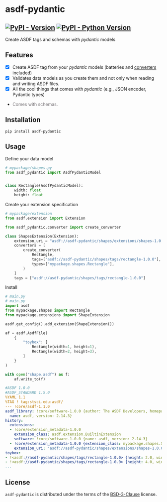 # asdf-pydantic


[![PyPI - Version](https://img.shields.io/pypi/v/asdf-pydantic.svg)](https://pypi.org/project/asdf-pydantic)
[![PyPI - Python Version](https://img.shields.io/pypi/pyversions/asdf-pydantic.svg)](https://pypi.org/project/asdf-pydantic)
-----

Create ASDF tags and schemas with *pydantic* models

## Features

- [x] Create ASDF tag from your *pydantic* models (batteries and [converters](https://asdf.readthedocs.io/en/stable/asdf/extending/converters.html) included)
- [x] Validates data models as you create them and not only when reading and writing ASDF files.
- [x] All the cool things that comes with *pydantic* (e.g., JSON encoder, Pydantic types)
- <span style="color: #736f73">Comes with schemas.</span>

## Installation

```console
pip install asdf-pydantic
```

## Usage

Define your data model
```py
# mypackage/shapes.py
from asdf_pydantic import AsdfPydanticModel


class Rectangle(AsdfPydanticModel):
    width: float
    height: float
```

Create your extension specification
```py
# mypackage/extension
from asdf.extension import Extension

from asdf_pydantic.converter import create_converter

class ShapesExtension(Extension):
    extension_uri = "asdf://asdf-pydantic/shapes/extensions/shapes-1.0.0"
    converters = [
        create_converter(
            Rectangle,
            tags=["asdf://asdf-pydantic/shapes/tags/rectangle-1.0.0"],
            types=["mypackage.shapes.Rectangle"],
        )
    ]
    tags = ["asdf://asdf-pydantic/shapes/tags/rectangle-1.0.0"]
```

Install

```py
# main.py
# main.py
import asdf
from mypackage.shapes import Rectangle
from mypackage.extensions import ShapeExtension

asdf.get_config().add_extension(ShapeExtension())

af = asdf.AsdfFile(
    {
        "toybox": [
            Rectangle(width=1, height=1),
            Rectangle(width=2, height=3),
        ]
    }
)

with open("shape.asdf") as f:
    af.write_to(f)

```

```yaml
#ASDF 1.0.0
#ASDF_STANDARD 1.5.0
%YAML 1.1
%TAG ! tag:stsci.edu:asdf/
--- !core/asdf-1.1.0
asdf_library: !core/software-1.0.0 {author: The ASDF Developers, homepage: 'http://github.com/asdf-format/asdf',
  name: asdf, version: 2.14.3}
history:
  extensions:
  - !core/extension_metadata-1.0.0
    extension_class: asdf.extension.BuiltinExtension
    software: !core/software-1.0.0 {name: asdf, version: 2.14.3}
  - !core/extension_metadata-1.0.0 {extension_class: mypackage.shapes.ShapesExtension,
    extension_uri: 'asdf://asdf-pydantic/shapes/extensions/shapes-1.0.0'}
toybox:
- !<asdf://asdf-pydantic/shapes/tags/rectangle-1.0.0> {height: 2.0, width: 1.0}
- !<asdf://asdf-pydantic/shapes/tags/rectangle-1.0.0> {height: 4.0, width: 3.0}
...
```

## License

`asdf-pydantic` is distributed under the terms of the [BSD-3-Clause](./LICENSE) license.
